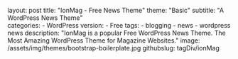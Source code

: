 layout: post
title: "IonMag - Free News Theme"
theme: "Basic"
subtitle: "A WordPress News Theme"          
categories:
    - WordPress
version:
    - Free
tags: 
    - blogging
    - news
    - wordpress news
description: "IonMag is a popular Free WordPress News Theme. The Most Amazing WordPress Theme for Magazine Websites."
image: /assets/img/themes/bootstrap-boilerplate.jpg
githubslug: tagDiv/ionMag
